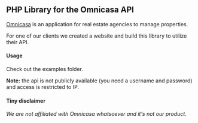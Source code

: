 ## PHP Library for the Omnicasa API

[Omnicasa](http://www.omnicasa.com/) is an application for real estate agencies to manage properties.

For one of our clients we created a website and build this library to utilize their API.

#### Usage

Check out the examples folder.

**Note:** the api is not publicly available (you need a username and password) and access is restricted to IP.

#### Tiny disclaimer

_We are not affiliated with Omnicasa whatsoever and it's not our product._
